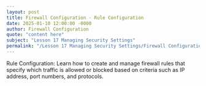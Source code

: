 ```yaml
---
layout: post
title: Firewall Configuration - Rule Configuration
date: 2025-01-10 12:00:00 -0000
author: Firewall Configuration
quote: "content here"
subject: "Lesson 17 Managing Security Settings"
permalink: "/Lesson 17 Managing Security Settings/Firewall Configuration/Firewall Configuration - Rule Configuration"
---
```


Rule Configuration: Learn how to create and manage firewall rules that specify which traffic is allowed or blocked based on criteria such as IP address, port numbers, and protocols.
